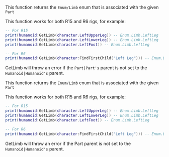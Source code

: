 This function returns the `Enum/Limb` enum that is associated with the given `Part`

This function works for both R15 and R6 rigs, for example:

```lua
-- For R15
print(humanoid:GetLimb(character.LeftUpperLeg)) -- Enum.Limb.LeftLeg
print(humanoid:GetLimb(character.LeftLowerLeg)) -- Enum.Limb.LeftLeg
print(humanoid:GetLimb(character.LeftFoot)) -- Enum.Limb.LeftLeg

-- For R6
print(humanoid:GetLimb(character:FindFirstChild("Left Leg"))) -- Enum.Limb.LeftLeg
```

GetLimb will throw an error if the `Part|Part's` parent is not set to the `Humanoid|Humanoid's` parent.







This function returns the `Enum/Limb` enum that is associated with the given `Part`

This function works for both R15 and R6 rigs, for example:

```lua
-- For R15
print(humanoid:GetLimb(character.LeftUpperLeg)) -- Enum.Limb.LeftLeg
print(humanoid:GetLimb(character.LeftLowerLeg)) -- Enum.Limb.LeftLeg
print(humanoid:GetLimb(character.LeftFoot)) -- Enum.Limb.LeftLeg

-- For R6
print(humanoid:GetLimb(character:FindFirstChild("Left Leg"))) -- Enum.Limb.LeftLeg
```

GetLimb will throw an error if the Part parent is not set to the `Humanoid|Humanoid's` parent.

